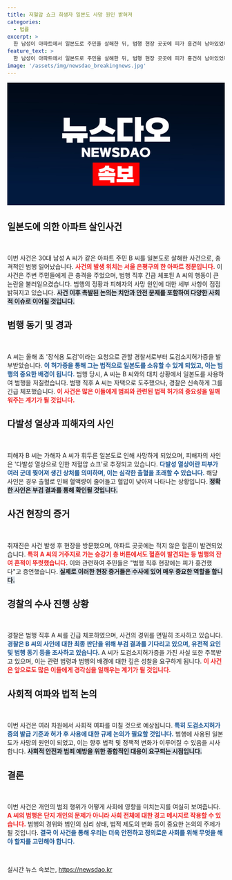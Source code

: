 ```yaml
---
title: 저혈압 쇼크 희생자 일본도 사망 원인 밝혀져
categories:
  - 법률
excerpt: >
  한 남성이 아파트에서 일본도로 주민을 살해한 뒤, 범행 현장 곳곳에 피가 흥건히 남아있었다. 경찰은 사인을 확인하기 위해 부검 결과를 기다리고 있으며, 남성은 허가증을 받고 소지한 도검으로 범행을 저질렀다.
feature_text: >
  한 남성이 아파트에서 일본도로 주민을 살해한 뒤, 범행 현장 곳곳에 피가 흥건히 남아있었다. 경찰은 사인을 확인하기 위해 부검 결과를 기다리고 있으며, 남성은 허가증을 받고 소지한 도검으로 범행을 저질렀다.
image: '/assets/img/newsdao_breakingnews.jpg'
---
```


<p><img src="/assets/img/newsdao_breakingnews.jpg" alt="cryptoinkorea 속보" /></p>

<h2 data-ke-size="size26">일본도에 의한 아파트 살인사건</h2>

<p data-ke-size="size16">&nbsp;</p>

<p>이번 사건은 30대 남성 A 씨가 같은 아파트 주민 B 씨를 일본도로 살해한 사건으로, 충격적인 범행 일어났습니다. <b><span style="color: #ee2323;">사건의 발생 위치는 서울 은평구의 한 아파트 정문입니다.</span></b> 이 사건은 주변 주민들에게 큰 충격을 주었으며, 범행 직후 긴급 체포된 A 씨의 행동이 큰 논란을 불러일으켰습니다. 범행의 정황과 피해자의 사망 원인에 대한 세부 사항이 점점 밝혀지고 있습니다. <b><span style="background-color: #21538527;">사건 이후 촉발된 논의는 치안과 안전 문제를 포함하여 다양한 사회적 이슈로 이어질 것입니다.</span></b> </p>

<h2 data-ke-size="size26">범행 동기 및 경과</h2>

<p data-ke-size="size16">&nbsp;</p>

<p>A 씨는 올해 초 '장식용 도검'이라는 요청으로 관할 경찰서로부터 도검소지허가증을 발부받았습니다. <b><span style="color: #1a5490;">이 허가증을 통해 그는 법적으로 일본도를 소유할 수 있게 되었고, 이는 범행의 중요한 배경이 됩니다.</span></b> 범행 당시, A 씨는 B 씨와의 대치 상황에서 일본도를 사용하여 범행을 저질렀습니다. 범행 직후 A 씨는 자택으로 도주했으나, 경찰은 신속하게 그를 긴급 체포했습니다. <b><span style="color: #ee2323;">이 사건은 많은 이들에게 범죄와 관련된 법적 허가의 중요성을 일깨워주는 계기가 될 것입니다.</span></b></p>

<h2 data-ke-size="size26">다발성 열상과 피해자의 사인</h2>

<p data-ke-size="size16">&nbsp;</p>

<p>피해자 B 씨는 가해자 A 씨가 휘두른 일본도로 인해 사망하게 되었으며, 피해자의 사인은 '다발성 열상으로 인한 저혈압 쇼크'로 추정되고 있습니다. <b><span style="color: #1a5490;">다발성 열상이란 피부가 여러 군데 찢어져 생긴 상처를 의미하며, 이는 심각한 출혈을 초래할 수 있습니다.</span></b> 해당 사인은 경우 출혈로 인해 혈액량이 줄어들고 혈압이 낮아져 나타나는 상황입니다. <b><span style="background-color: #21538527;">정확한 사인은 부검 결과를 통해 확인될 것입니다.</span></b></p>

<h2 data-ke-size="size26">사건 현장의 증거</h2>

<p data-ke-size="size16">&nbsp;</p>

<p>취재진은 사건 발생 후 현장을 방문했으며, 아파트 곳곳에는 적지 않은 혈흔이 발견되었습니다. <b><span style="color: #ee2323;">특히 A 씨의 거주지로 가는 승강기 층 버튼에서도 혈흔이 발견되는 등 범행의 잔여 흔적이 뚜렷했습니다.</span></b> 이와 관련하여 주민들은 "범행 직후 현장에는 피가 흥건했다"고 증언했습니다. <b><span style="background-color: #21538527;">실제로 이러한 현장 증거들은 수사에 있어 매우 중요한 역할을 합니다.</span></b></p>

<h2 data-ke-size="size26">경찰의 수사 진행 상황</h2>

<p data-ke-size="size16">&nbsp;</p>

<p>경찰은 범행 직후 A 씨를 긴급 체포하였으며, 사건의 경위를 면밀히 조사하고 있습니다. <b><span style="color: #1a5490;">경찰은 B 씨의 사인에 대한 최종 판단을 위해 부검 결과를 기다리고 있으며, 유전적 요인 및 범행 동기 등을 조사하고 있습니다.</span></b> A 씨가 도검소지허가증을 가진 사실 또한 주목받고 있으며, 이는 관련 법령과 범행의 배경에 대한 깊은 성찰을 요구하게 됩니다. <b><span style="color: #ee2323;">이 사건은 앞으로도 많은 이들에게 경각심을 일깨우는 계기가 될 것입니다.</span></b></p>

<h2 data-ke-size="size26">사회적 여파와 법적 논의</h2>

<p data-ke-size="size16">&nbsp;</p>

<p>이번 사건은 여러 차원에서 사회적 여파를 미칠 것으로 예상됩니다. <b><span style="color: #1a5490;">특히 도검소지허가증의 발급 기준과 허가 후 사용에 대한 규제 논의가 필요할 것입니다.</span></b> 범행에 사용된 일본도가 사망의 원인이 되었고, 이는 향후 법적 및 정책적 변화가 이루어질 수 있음을 시사합니다. <b><span style="background-color: #21538527;">사회적 안전과 범죄 예방을 위한 종합적인 대응이 요구되는 시점입니다.</span></b></p>

<h2 data-ke-size="size26">결론</h2>

<p data-ke-size="size16">&nbsp;</p>

<p>이번 사건은 개인의 범죄 행위가 어떻게 사회에 영향을 미치는지를 여실히 보여줍니다. <b><span style="color: #ee2323;">A 씨의 범행은 단지 개인의 문제가 아니라 사회 전체에 대한 경고 메시지로 작용할 수 있습니다.</span></b> 범행의 경위와 범인의 심리 상태, 법적 제도의 변화 등이 중요한 논의의 주제가 될 것입니다. <b><span style="color: #1a5490;">결국 이 사건을 통해 우리는 더욱 안전하고 정의로운 사회를 위해 무엇을 해야 할지를 고민해야 합니다.</span></b> </p>

<p data-ke-size="size16">&nbsp;</p>
실시간 뉴스 속보는, <a href="https://newsdao.kr" rel="dofollow">https://newsdao.kr</a>


